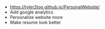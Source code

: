 - https://tyler2too.github.io/PersonalWebsite/
- Add google analytics
- Personalize website more
- Make resume look better
